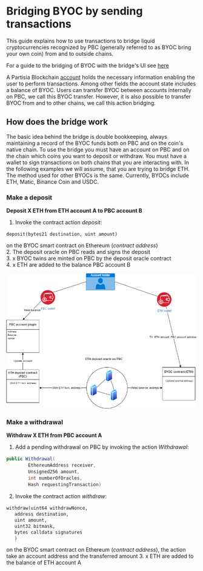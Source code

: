 # Bridging BYOC by sending transactions



This guide explains how to use transactions to bridge liquid cryptocurrencies recognized by PBC (generally referred to as BYOC bring your own coin) from and to outside chains. 

For a guide to the bridging of BYOC with the bridge's UI see [here](byoc-and-gas.md)

A Partisia Blockchain [account](create-an-account.md) holds the necessary information enabling the user to perform transactions. Among other fields the account state includes a balance of BYOC. Users can transfer BYOC between accounts internally on PBC, we call this BYOC transfer. However, it is also possible to transfer BYOC from and to other chains, we call this action bridging.

## How does the bridge work

The basic idea behind the bridge is double bookkeeping, always maintaining a record of the BYOC funds both on PBC and on the coin's native chain. To use the bridge you must have an account on PBC and on the chain which coins you want to deposit or withdraw. You must have a wallet to sign transactions on both chains that you are interacting with. In the following examples we will assume, that you are trying to bridge ETH. The method used for other BYOCs is the same. Currently, BYOCs include ETH, Matic, Binance Coin and USDC.

### Make a deposit

**Deposit X ETH from ETH account A to PBC account B**

1. Invoke the contract action _deposit_:   

```SOL
deposit(bytes21 destination, uint amount)
``` 

on the BYOC smart contract on Ethereum (_contract address_)   
2. The deposit oracle on PBC reads and signs the deposit   
3. x BYOC twins are minted on PBC by the deposit oracle contract   
4. x ETH are added to the balance PBC account B   


![Diagram0](../pbc-fundamentals/depositBridge.png)


### Make a withdrawal

**Withdraw X ETH from PBC account A**   

1. Add a pending withdrawal on PBC by invoking the action _Withdrawal_:   

```JAVA
public Withdrawal(
        EthereumAddress receiver,
        Unsigned256 amount,
        int numberOfOracles,
        Hash requestingTransaction)

```   

2. Invoke the contract action _withdraw_: 
```SOL
withdraw(uint64 withdrawNonce,
   address destination,
   uint amount,
   uint32 bitmask,
   bytes calldata signatures
   )
```

on the BYOC smart contract on Ethereum (_contract address_), the action take an account address and the transferred amount
3. x ETH are added to the balance of ETH account A 

   

